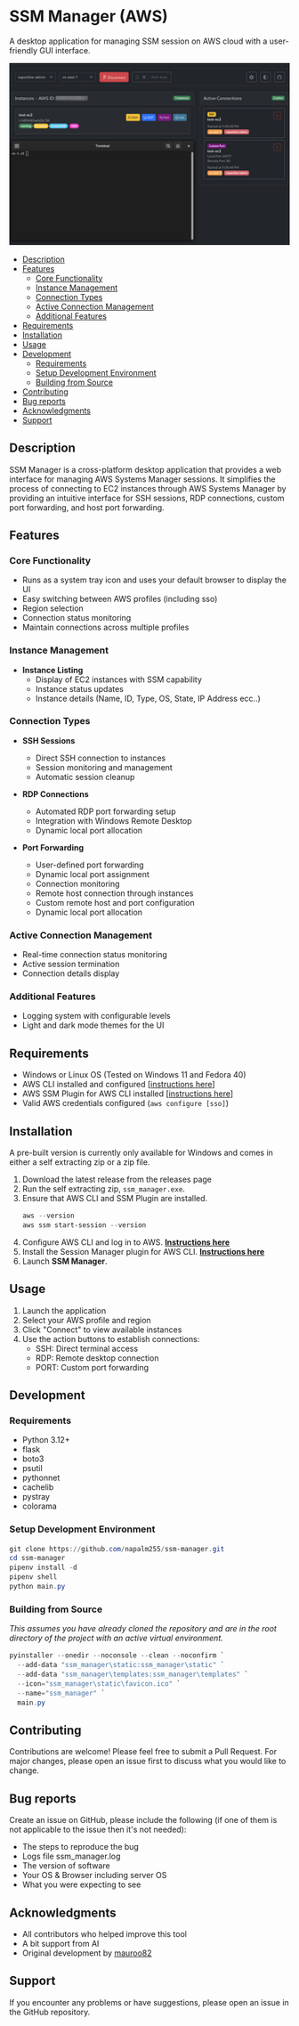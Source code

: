 # SSM Manager (AWS)
A desktop application for managing SSM session on AWS cloud with a user-friendly GUI interface.


![Screenshot](images/screenshot.jpg)

  - [Description](#description)
  - [Features](#features)
    - [Core Functionality](#core-functionality)
    - [Instance Management](#instance-management)
    - [Connection Types](#connection-types)
    - [Active Connection Management](#active-connection-management)
    - [Additional Features](#additional-features)
  - [Requirements](#Requirements)
  - [Installation](#installation)
  - [Usage](#usage)
  - [Development](#development)
    - [Requirements](#requirements)
    - [Setup Development Environment](#setup-development-environment)
    - [Building from Source](#building-from-source)
  - [Contributing](#contributing)
  - [Bug reports](#bug-reports)
  - [Acknowledgments](#acknowledgments)
  - [Support](#support)


## Description

SSM Manager is a cross-platform desktop application that provides a web interface for managing AWS Systems Manager sessions.
It simplifies the process of connecting to EC2 instances through AWS Systems Manager by providing an intuitive interface for SSH sessions, RDP connections, custom port forwarding, and host port forwarding.

## Features

### Core Functionality
  - Runs as a system tray icon and uses your default browser to display the UI
  - Easy switching between AWS profiles (including sso)
  - Region selection
  - Connection status monitoring
  - Maintain connections across multiple profiles

### Instance Management
- **Instance Listing**
  - Display of EC2 instances with SSM capability
  - Instance status updates
  - Instance details (Name, ID, Type, OS, State, IP Address ecc..)

### Connection Types
- **SSH Sessions**
  - Direct SSH connection to instances
  - Session monitoring and management
  - Automatic session cleanup

- **RDP Connections**
  - Automated RDP port forwarding setup
  - Integration with Windows Remote Desktop
  - Dynamic local port allocation

- **Port Forwarding**
  - User-defined port forwarding
  - Dynamic local port assignment
  - Connection monitoring
  - Remote host connection through instances
  - Custom remote host and port configuration
  - Dynamic local port allocation
  

### Active Connection Management
- Real-time connection status monitoring
- Active session termination
- Connection details display

### Additional Features
- Logging system with configurable levels
- Light and dark mode themes for the UI

## Requirements

- Windows or Linux OS (Tested on Windows 11 and Fedora 40)
- AWS CLI installed and configured [[instructions here](https://docs.aws.amazon.com/cli/latest/userguide/getting-started-install.html)]
- AWS SSM Plugin for AWS CLI installed [[instructions here](https://docs.aws.amazon.com/systems-manager/latest/userguide/session-manager-working-with-install-plugin.html)]
- Valid AWS credentials configured (`aws configure [sso]`)

## Installation

A pre-built version is currently only available for Windows and comes in either a self extracting zip or a zip file.

1. Download the latest release from the releases page
2. Run the self extracting zip, `ssm_manager.exe`.
3. Ensure that AWS CLI and SSM Plugin are installed.
   ```powershell
   aws --version
   aws ssm start-session --version
   ```
5. Configure AWS CLI and log in to AWS. [**Instructions here**](https://docs.aws.amazon.com/cli/latest/userguide/getting-started-install.html)
6. Install the Session Manager plugin for AWS CLI. [**Instructions here**](https://docs.aws.amazon.com/systems-manager/latest/userguide/session-manager-working-with-install-plugin.html)
7. Launch **SSM Manager**.

## Usage

1. Launch the application
2. Select your AWS profile and region
3. Click "Connect" to view available instances
4. Use the action buttons to establish connections:
   - SSH: Direct terminal access
   - RDP: Remote desktop connection
   - PORT: Custom port forwarding

## Development

### Requirements
- Python 3.12+
- flask
- boto3
- psutil
- pythonnet
- cachelib
- pystray
- colorama

### Setup Development Environment
```powershell
git clone https://github.com/napalm255/ssm-manager.git
cd ssm-manager
pipenv install -d
pipenv shell
python main.py
```

### Building from Source

_This assumes you have already cloned the repository and are in the root directory of the project with an active virtual environment._

```powershell
pyinstaller --onedir --noconsole --clean --noconfirm `
  --add-data "ssm_manager\static:ssm_manager\static" `
  --add-data "ssm_manager\templates:ssm_manager\templates" `
  --icon="ssm_manager\static\favicon.ico" `
  --name="ssm_manager" `
  main.py
```

## Contributing

Contributions are welcome! Please feel free to submit a Pull Request. For major changes, please open an issue first to discuss what you would like to change.

## Bug reports

Create an issue on GitHub, please include the following (if one of them is not applicable to the issue then it's not needed):
- The steps to reproduce the bug
- Logs file ssm_manager.log
- The version of software
- Your OS & Browser including server OS
- What you were expecting to see

## Acknowledgments

- All contributors who helped improve this tool
- A bit support from AI
- Original development by [mauroo82](https://github.com/mauroo82)

## Support

If you encounter any problems or have suggestions, please open an issue in the GitHub repository.
